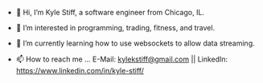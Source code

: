 - 👋 Hi, I’m Kyle Stiff, a software engineer from Chicago, IL.

- 👀 I’m interested in programming, trading, fitness, and travel.

- 🌱 I’m currently learning how to use websockets to allow data streaming.

- 📫 How to reach me ... E-Mail: kylekstiff@gmail.com || LinkedIn: https://www.linkedin.com/in/kyle-stiff/
